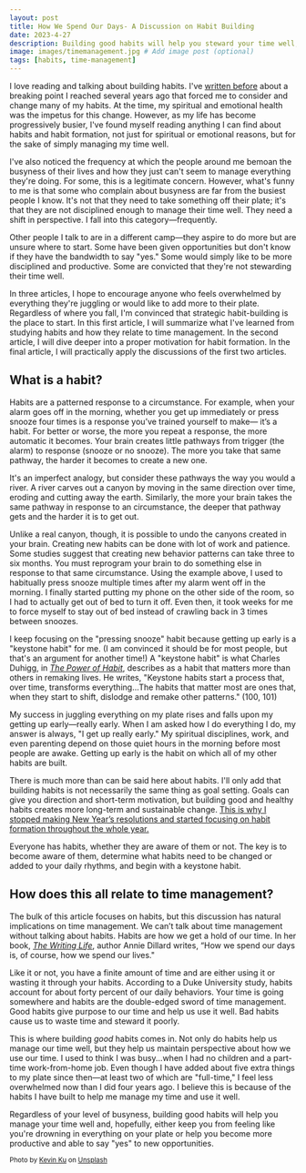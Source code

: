 ```yaml
---
layout: post
title: How We Spend Our Days- A Discussion on Habit Building
date: 2023-4-27
description: Building good habits will help you steward your time well, maintain perspective on your level of busyness, and allow you to say "yes" to opportunities that come your way.  
image: images/timemanagement.jpg # Add image post (optional)
tags: [habits, time-management]
---
```


I love reading and talking about building habits. I've [written before](https://meredithcook.net/2022/02/05/climbing-the-slide/) about a breaking point I reached several years ago that forced me to consider and change many of my habits. At the time, my spiritual and emotional health was the impetus for this change. However, as my life has become progressively busier, I've found myself reading anything I can find about habits and habit formation, not just for spiritual or emotional reasons, but for the sake of simply managing my time well.

I've also noticed the frequency at which the people around me bemoan the busyness of their lives and how they just can't seem to manage everything they're doing. For some, this is a legitimate concern. However, what's funny to me is that some who complain about busyness are far from the busiest people I know. It's not that they need to take something off their plate; it's that they are not disciplined enough to manage their time well. They need a shift in perspective. I fall into this category—frequently. 

Other people I talk to are in a different camp—they aspire to do more but are unsure where to start. Some have been given opportunities but don't know if they have the bandwidth to say "yes." Some would simply like to be more disciplined and productive. Some are convicted that they're not stewarding their time well. 

In three articles, I hope to encourage anyone who feels overwhelmed by everything they're juggling or would like to add more to their plate. Regardless of where you fall, I'm convinced that strategic habit-building is the place to start. In this first article, I will summarize what I've learned from studying habits and how they relate to time management. In the second article, I will dive deeper into a proper motivation for habit formation. In the final article, I will practically apply the discussions of the first two articles.

## What is a habit?

Habits are a patterned response to a circumstance. For example, when your alarm goes off in the morning, whether you get up immediately or press snooze four times is a response you’ve trained yourself to make— it’s a habit. For better or worse, the more you repeat a response, the more automatic it becomes. Your brain creates little pathways from trigger (the alarm) to response (snooze or no snooze). The more you take that same pathway, the harder it becomes to create a new one. 

It's an imperfect analogy, but consider these pathways the way you would a river. A river carves out a canyon by moving in the same direction over time, eroding and cutting away the earth. Similarly, the more your brain takes the same pathway in response to an circumstance, the deeper that pathway gets and the harder it is to get out. 

Unlike a real canyon, though, it is possible to undo the canyons created in your brain. Creating new habits can be done with lot of work and patience. Some studies suggest that creating new behavior patterns can take three to six months. You must reprogram your brain to do something else in response to that same circumstance. Using the example above, I used to habitually press snooze multiple times after my alarm went off in the morning. I finally started putting my phone on the other side of the room, so I had to actually get out of bed to turn it off. Even then, it took weeks for me to force myself to stay out of bed instead of crawling back in 3 times between snoozes.

I keep focusing on the "pressing snooze" habit because getting up early is a "keystone habit" for me. (I am convinced it should be for most people, but that's an argument for another time!) A "keystone habit" is what Charles Duhigg, in [*The Power of Habit*](https://amzn.to/3Vdo2Jh), describes as a habit that matters more than others in remaking lives. He writes, "Keystone habits start a process that, over time, transforms everything...The habits that matter most are ones that, when they start to shift, dislodge and remake other patterns." (100, 101)

My success in juggling everything on my plate rises and falls upon my getting up early—really early. When I am asked how I do everything I do, my answer is always, "I get up really early." My spiritual disciplines, work, and even parenting depend on those quiet hours in the morning before most people are awake. Getting up early is the habit on which all of my other habits are built. 

There is much more than can be said here about habits. I'll only add that building habits is not necessarily the same thing as goal setting. Goals can give you direction and short-term motivation, but building good and healthy habits creates more long-term and sustainable change. [This is why I stopped making New Year’s resolutions and started focusing on habit formation throughout the whole year.](https://meredithcook.net/2022/01/19/building-habits/) 

Everyone has habits, whether they are aware of them or not. The key is to become aware of them, determine what habits need to be changed or added to your daily rhythms, and begin with a keystone habit.

## How does this all relate to time management?

The bulk of this article focuses on habits, but this discussion has natural implications on time management. We can’t talk about time management without talking about habits. Habits are how we get a hold of our time. In her book, [*The Writing Life*](https://amzn.to/3Vc4QeF), author Annie Dillard writes, “How we spend our days is, of course, how we spend our lives."

Like it or not, you have a finite amount of time and are either using it or wasting it through your habits. According to a Duke University study, habits account for about forty percent of our daily behaviors. Your time is going somewhere and habits are the double-edged sword of time management. Good habits give purpose to our time and help us use it well. Bad habits cause us to waste time and steward it poorly.

This is where building *good* habits comes in. Not only do habits help us manage our time well, but they help us maintain perspective about how we use our time. I used to think I was busy...when I had no children and a part-time work-from-home job. Even though I have added about five extra things to my plate since then—at least two of which are "full-time," I feel less overwhelmed now than I did four years ago. I believe this is because of the habits I have built to help me manage my time and use it well.

Regardless of your level of busyness, building good habits will help you manage your time well and, hopefully, either keep you from feeling like you're drowning in everything on your plate or help you become more productive and able to say "yes" to new opportunities.  

<sub>Photo by <a href="https://unsplash.com/@ikukevk?utm_source=unsplash&utm_medium=referral&utm_content=creditCopyText">Kevin Ku</a> on <a href="https://unsplash.com/photos/aiyBwbrWWlo?utm_source=unsplash&utm_medium=referral&utm_content=creditCopyText">Unsplash</a></sub>
